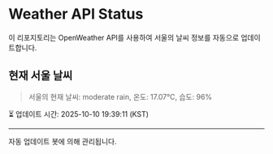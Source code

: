 
# Weather API Status

이 리포지토리는 OpenWeather API를 사용하여 서울의 날씨 정보를 자동으로 업데이트합니다.

## 현재 서울 날씨
> 서울의 현재 날씨: moderate rain, 온도: 17.07°C, 습도: 96%

⏳ 업데이트 시간: 2025-10-10 19:39:11 (KST)

---
자동 업데이트 봇에 의해 관리됩니다.
